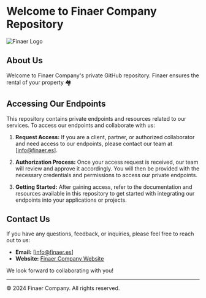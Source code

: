 # Welcome to Finaer Company Repository

![Finaer Logo](https://finaer.es/wp-content/uploads/elementor/thumbs/logo-pw21cs5wmecu2d41v3lxh5kg97o2eadk7fkhp2tv0o.png)

## About Us

Welcome to Finaer Company's private GitHub repository. Finaer ensures the rental of your property 🏘️ 

## Accessing Our Endpoints

This repository contains private endpoints and resources related to our services. To access our endpoints and collaborate with us:

1. **Request Access:** If you are a client, partner, or authorized collaborator and need access to our endpoints, please contact our team at [info@finaer.es].

2. **Authorization Process:** Once your access request is received, our team will review and approve it accordingly. You will then be provided with the necessary credentials and permissions to access our private endpoints.

3. **Getting Started:** After gaining access, refer to the documentation and resources available in this repository to get started with integrating our endpoints into your applications or projects.

## Contact Us

If you have any questions, feedback, or inquiries, please feel free to reach out to us:

- **Email:** [info@finaer.es]
- **Website:** [Finaer Company Website](https://finaer.es/)

We look forward to collaborating with you!

---

© 2024 Finaer Company. All rights reserved.

